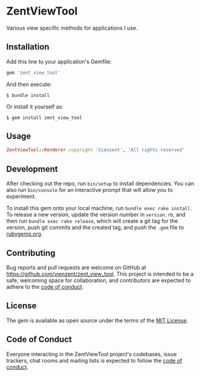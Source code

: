 # ZentViewTool

Various view specific methods for applications I use.

## Installation

Add this line to your application's Gemfile:

```ruby
gem 'zent_view_tool'
```

And then execute:

    $ bundle install

Or install it yourself as:

    $ gem install zent_view_tool

## Usage

```ruby
ZentViewTool::Renderer.copyright 'Vienzent', 'All rights reserved'
```

## Development

After checking out the repo, run `bin/setup` to install dependencies. You can also run `bin/console` for an interactive prompt that will allow you to experiment.

To install this gem onto your local machine, run `bundle exec rake install`. To release a new version, update the version number in `version.rb`, and then run `bundle exec rake release`, which will create a git tag for the version, push git commits and the created tag, and push the `.gem` file to [rubygems.org](https://rubygems.org).

## Contributing

Bug reports and pull requests are welcome on GitHub at https://github.com/vienzent/zent_view_tool. This project is intended to be a safe, welcoming space for collaboration, and contributors are expected to adhere to the [code of conduct](https://github.com/vienzent/zent_view_tool/blob/master/CODE_OF_CONDUCT.md).

## License

The gem is available as open source under the terms of the [MIT License](https://opensource.org/licenses/MIT).

## Code of Conduct

Everyone interacting in the ZentViewTool project's codebases, issue trackers, chat rooms and mailing lists is expected to follow the [code of conduct](https://github.com/vienzent/zent_view_tool/blob/master/CODE_OF_CONDUCT.md).
